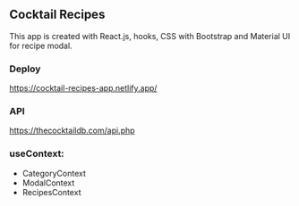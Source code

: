 ## Cocktail Recipes

This app is created with React.js, hooks, CSS with Bootstrap and Material UI for recipe modal.

### Deploy

https://cocktail-recipes-app.netlify.app/

### API

https://thecocktaildb.com/api.php

### useContext:

- CategoryContext
- ModalContext
- RecipesContext
